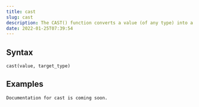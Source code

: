 ```yaml
---
title: cast
slug: cast
description: The CAST() function converts a value (of any type) into a specified datatype
date: 2022-01-25T07:39:54
---
```



## Syntax



```
cast(value, target_type)
```


## Examples



```
Documentation for cast is coming soon.
```
